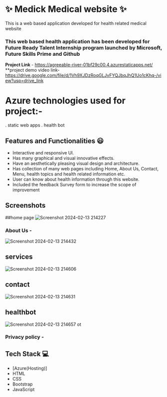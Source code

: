 # ✨ Medick Medical website  ✨

This is a web based application developed for health related medical website

### This web based health application has been developed for  Future Ready Talent Internship program launched by Microsoft, Future Skills Prime and Github 


**Project Link** - https://agreeable-river-01bf29c00.4.azurestaticapps.net/
**project demo video link- https://drive.google.com/file/d/1Vh9XJDzRoqGLJvFYQJbqJhQ1Uo1cKhq-/view?usp=drive_link

# Azure technologies used for project:-
. static web apps
. health bot


## Features and Functionalities 😃

- Interactive and responsive UI.
- Has many graphical and visual innovative effects.
- Have an aesthetically pleasing visual design and architecture.
- Has collection of many web pages including Home, About Us, Contact, Menu, health topics and health related information etc.
- User can know about health information through this website.
- Included the feedback Survey form to increase the scope of improvement 

## Screenshots



##home page
![Screenshot 2024-02-13 214227](https://github.com/manideepmudragada9/medical-website-FRT/assets/141301854/d0a9e66c-59eb-4f53-bb60-2e4d5381d712)

   

### About Us -


![Screenshot 2024-02-13 214432](https://github.com/manideepmudragada9/medical-website-FRT/assets/141301854/5a9e1b5e-1f88-4bf8-888e-d5ab3bcfdce3)
## services
![Screenshot 2024-02-13 214606](https://github.com/manideepmudragada9/medical-website-FRT/assets/141301854/2433dece-349d-452d-9d52-83248b7b3481)


## contact

![Screenshot 2024-02-13 214631](https://github.com/manideepmudragada9/medical-website-FRT/assets/141301854/fa86a6a7-f5a9-42b3-bd73-91bc68ac20d0)

## healthbot
![Screenshot 2024-02-13 214657](https://github.com/manideepmudragada9/medical-website-FRT/assets/141301854/5c18e4f8-13bf-4beb-8664-c3289adfb9a3)
ot

### Privacy policy -





## Tech Stack 💻

- [Azure(Hosting)]
- HTML
- CSS
- Bootstrap
- JavaScript
